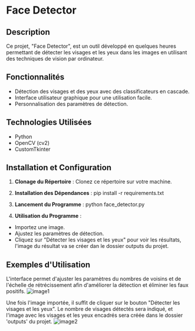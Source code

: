 # Face Detector

## Description

Ce projet, "Face Detector", est un outil développé en quelques heures permettant de détecter les visages et les yeux dans les images en utilisant des techniques de vision par ordinateur.



## Fonctionnalités

- Détection des visages et des yeux avec des classificateurs en cascade.
- Interface utilisateur graphique pour une utilisation facile.
- Personnalisation des paramètres de détection.

## Technologies Utilisées

- Python
- OpenCV (cv2)
- CustomTkinter

## Installation et Configuration

1. **Clonage du Répertoire** :
   Clonez ce répertoire sur votre machine.

2. **Installation des Dépendances** :
   pip install -r requirements.txt
3. **Lancement du Programme** :
   python face_detector.py
4. **Utilisation du Programme** :
- Importez une image.
- Ajustez les paramètres de détection.
- Cliquez sur "Détecter les visages et les yeux" pour voir les résultats, l'image du résultat va se créer dan le dossier outputs du projet.

## Exemples d'Utilisation

L'interface permet d'ajuster les paramètres du nombres de voisins et de l'échelle de rétrécissement afin d'améliorer la détection et éliminer les faux positifs.
![image1](https://media.discordapp.net/attachments/1192252729926619136/1192252954493861949/image.png)

Une fois l'image importée, il suffit de cliquer sur le bouton "Détecter les visages et les yeux". Le nombre de visages détectés sera indiqué, et l'image avec les visages et les yeux encadrés sera créée dans le dossier 'outputs' du projet.
![image2](https://media.discordapp.net/attachments/1192252729926619136/1192253171284848692/image.png)

